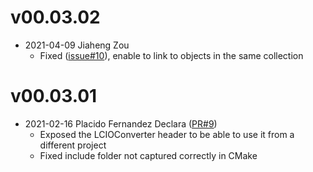 # v00.03.02

* 2021-04-09 Jiaheng Zou
  - Fixed ([issue#10](https://github.com/key4hep/k4LCIOReader/issues/10)), enable to link to objects in the same collection

# v00.03.01

* 2021-02-16 Placido Fernandez Declara ([PR#9](https://github.com/key4hep/k4LCIOReader/pull/9))
  - Exposed the LCIOConverter header to be able to use it from a different project
  - Fixed include folder not captured correctly in CMake

